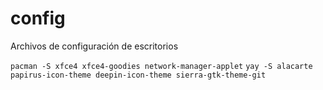 # config
Archivos de configuración de escritorios


```pacman -S xfce4 xfce4-goodies network-manager-applet```
```yay -S alacarte papirus-icon-theme deepin-icon-theme sierra-gtk-theme-git```
